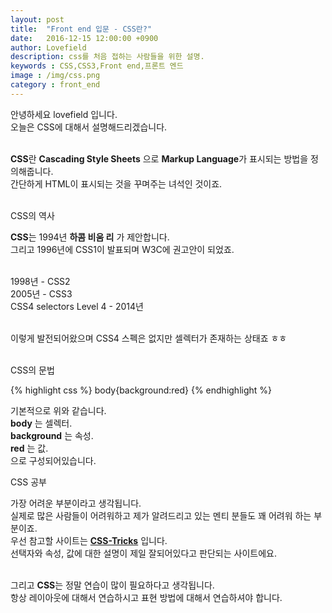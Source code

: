 ```yaml
---
layout: post
title:  "Front end 입문 - CSS란?"
date:   2016-12-15 12:00:00 +0900
author: Lovefield
description: css를 처음 접하는 사람들을 위한 설명.
keywords : CSS,CSS3,Front end,프론트 엔드
image : /img/css.png
category : front_end
---
```


안녕하세요 lovefield 입니다.<br>
오늘은 CSS에 대해서 설명해드리겠습니다.<br><br>

<b class="blue">CSS</b>란 <b>Cascading Style Sheets</b> 으로 <b>Markup Language</b>가 표시되는 방법을 정의해줍니다.<br>
간단하게 HTML이 표시되는 것을 꾸며주는 녀석인 것이죠.<br><br>

<p class="h2">CSS의 역사</p>

<b class="blue">CSS</b>는 1994년 <b>하콤 비움 리</b> 가 제안합니다.<br>
그리고 1996년에 CSS1이 발표되며 W3C에 권고안이 되었죠.<br><br>

1998년 - CSS2<br>
2005년 - CSS3<br>
CSS4 selectors Level 4 - 2014년<br><br>

이렇게 발전되어왔으며 CSS4 스펙은 없지만 셀렉터가 존재하는 상태죠 ㅎㅎ<br><br>

<p class="h2">CSS의 문법</p>

{% highlight css %}
body{background:red}
{% endhighlight %}

기본적으로 위와 같습니다.<br>
<b class="blue">body</b> 는 셀렉터.<br>
<b class="blue">background</b> 는 속성.<br>
<b class="blue">red</b> 는 값.<br>
으로 구성되어있습니다.<br>

<p class="h2">CSS 공부</p>

가장 어려운 부분이라고 생각됩니다.<br>
실제로 많은 사람들이 어려워하고 제가 알려드리고 있는 멘티 분들도 꽤 어려워 하는 부분이죠.<br>
우선 참고할 사이트는 <a href="https://css-tricks.com/" target="_blank"><b class="red">CSS-Tricks</b></a> 입니다.<br>
선택자와 속성, 값에 대한 설명이 제일 잘되어있다고 판단되는 사이트에요.<br><br>

그리고 <b class="blue">CSS</b>는 정말 연습이 많이 필요하다고 생각됩니다.<br>
항상 레이아웃에 대해서 연습하시고 표현 방법에 대해서 연습하셔야 합니다.
